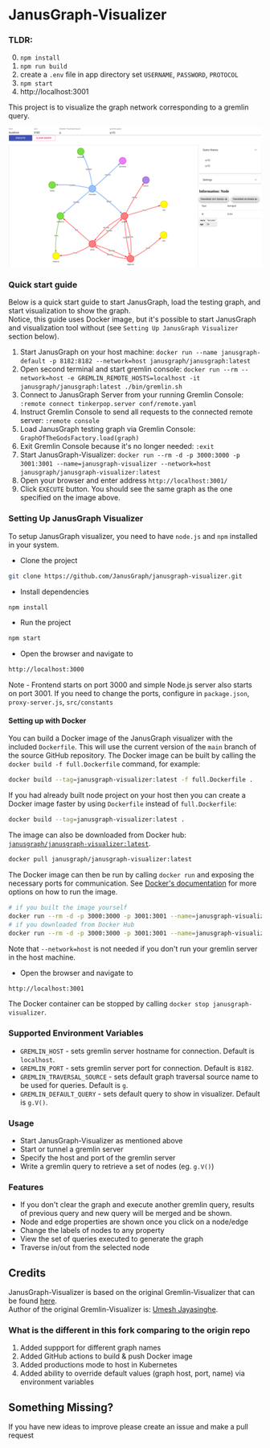 # JanusGraph-Visualizer

### TLDR:
0. `npm install`
1. `npm run build`
2. create a `.env` file in app directory set `USERNAME`, `PASSWORD`, `PROTOCOL`
3. `npm start`
4. http://localhost:3001

This project is to visualize the graph network corresponding to a gremlin query.

![alt text](https://raw.githubusercontent.com/JanusGraph/janusgraph-visualizer/refs/heads/main/assets/JanusGraph-Visualizer.png)

### Quick start guide

Below is a quick start guide to start JanusGraph, load the testing graph, and start visualization to show the graph.  
Notice, this guide uses Docker image, but it's possible to start JanusGraph and visualization tool without (see `Setting Up JanusGraph Visualizer` section below).

1. Start JanusGraph on your host machine: `docker run --name janusgraph-default -p 8182:8182 --network=host janusgraph/janusgraph:latest`
2. Open second terminal and start gremlin console: `docker run --rm --network=host -e GREMLIN_REMOTE_HOSTS=localhost -it janusgraph/janusgraph:latest ./bin/gremlin.sh`
3. Connect to JanusGraph Server from your running Gremlin Console: `:remote connect tinkerpop.server conf/remote.yaml`
4. Instruct Gremlin Console to send all requests to the connected remote server: `:remote console`
5. Load JanusGraph testing graph via Gremlin Console: `GraphOfTheGodsFactory.load(graph)`
6. Exit Gremlin Console because it's no longer needed: `:exit`
7. Start JanusGraph-Visualizer: `docker run --rm -d -p 3000:3000 -p 3001:3001 --name=janusgraph-visualizer --network=host janusgraph/janusgraph-visualizer:latest`
8. Open your browser and enter address `http://localhost:3001/`
9. Click `EXECUTE` button. You should see the same graph as the one specified on the image above.

### Setting Up JanusGraph Visualizer
To setup JanusGraph visualizer, you need to have `node.js` and `npm` installed in your system.

* Clone the project
```sh
git clone https://github.com/JanusGraph/janusgraph-visualizer.git
```
* Install dependencies
```sh
npm install
```
* Run the project
```sh
npm start
```
* Open the browser and navigate to
```sh
http://localhost:3000
```

Note - Frontend starts on port 3000 and simple Node.js server also starts on port 3001. If you need to change the ports, configure in `package.json`, `proxy-server.js`, `src/constants` 

#### Setting up with Docker

You can build a Docker image of the JanusGraph visualizer with the included `Dockerfile`.
This will use the current version of the `main` branch of the source GitHub repository.
The Docker image can be built by calling the `docker build -f full.Dockerfile` command, for example:

```sh
docker build --tag=janusgraph-visualizer:latest -f full.Dockerfile .
```

If you had already built node project on your host then you can create a Docker image faster by using `Dockerfile` instead of `full.Dockerfile`: 

```sh
docker build --tag=janusgraph-visualizer:latest .
```

The image can also be downloaded from Docker hub: [`janusgraph/janusgraph-visualizer:latest`](https://hub.docker.com/r/janusgraph/janusgraph-visualizer).

```sh
docker pull janusgraph/janusgraph-visualizer:latest
```

The Docker image can then be run by calling `docker run` and exposing the necessary ports for communication. See [Docker's documentation](https://docs.docker.com/engine/reference/commandline/run/) for more options on how to run the image.

```sh
# if you built the image yourself
docker run --rm -d -p 3000:3000 -p 3001:3001 --name=janusgraph-visualizer --network=host janusgraph-visualizer:latest
# if you downloaded from Docker Hub
docker run --rm -d -p 3000:3000 -p 3001:3001 --name=janusgraph-visualizer --network=host janusgraph/janusgraph-visualizer:latest
```
Note that `--network=host` is not needed if you don't run your gremlin server in the host machine. 

* Open the browser and navigate to
```sh
http://localhost:3001
```

The Docker container can be stopped by calling `docker stop janusgraph-visualizer`.

### Supported Environment Variables

* `GREMLIN_HOST` - sets gremlin server hostname for connection. Default is `localhost`.
* `GREMLIN_PORT` - sets gremlin server port for connection. Default is `8182`.
* `GREMLIN_TRAVERSAL_SOURCE` - sets default graph traversal source name to be used for queries. Default is `g`.
* `GREMLIN_DEFAULT_QUERY` - sets default query to show in visualizer. Default is `g.V()`.

### Usage
* Start JanusGraph-Visualizer as mentioned above
* Start or tunnel a gremlin server
* Specify the host and port of the gremlin server
* Write a gremlin query to retrieve a set of nodes (eg. `g.V()`)

### Features
* If you don't clear the graph and execute another gremlin query, results of previous query and new query will be merged and be shown.
* Node and edge properties are shown once you click on a node/edge
* Change the labels of nodes to any property
* View the set of queries executed to generate the graph
* Traverse in/out from the selected node

## Credits
JanusGraph-Visualizer is based on the original Gremlin-Visualizer that can be found [here](https://github.com/prabushitha/gremlin-visualizer).   
Author of the original Gremlin-Visualizer is: [Umesh Jayasinghe](https://github.com/prabushitha).

### What is the different in this fork comparing to the origin repo
1. Added suppport for different graph names
2. Added GitHub actions to build & push Docker image
3. Added productions mode to host in Kubernetes
4. Added ability to override default values (graph host, port, name) via environment variables

## Something Missing?

If you have new ideas to improve please create an issue and make a pull request
